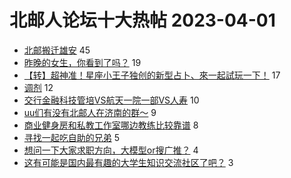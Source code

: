 # 北邮人论坛十大热帖 2023-04-01

- [北邮搬迁雄安](https://bbs.byr.cn/article/Picture/3338597) 45
- [昨晚的女生，你看到了吗？](https://bbs.byr.cn/article/Talking/6383302) 19
- [【转】超神准！星座小王子独创的新型占卜、來一起試玩一下！](https://bbs.byr.cn/article/Constellations/326533) 17
- [调剂](https://bbs.byr.cn/article/AimGraduate/1223007) 12
- [交行金融科技管培VS航天一院一部VS人寿](https://bbs.byr.cn/article/Job/2185613) 10
- [uu们有没有北邮人在济南的群～](https://bbs.byr.cn/article/Shandong/423865) 9
- [商业健身房和私教工作室哪边教练比较靠谱](https://bbs.byr.cn/article/Gymnasium/120186) 8
- [寻找一起吃自助的兄弟](https://bbs.byr.cn/article/Food/523713) 5
- [想问一下大家求职方向，大模型or搜广推？](https://bbs.byr.cn/article/WorkLife/1198066) 4
- [这有可能是国内最有趣的大学生知识交流社区了吧？](https://bbs.byr.cn/article/Entrepreneurship/28751) 3


